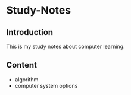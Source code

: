 # Study-Notes

## Introduction

This is my study notes about computer learning.

## Content

- algorithm
- computer system options
